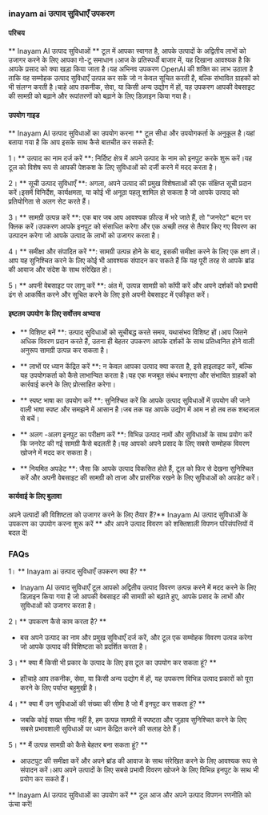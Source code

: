 ### inayam ai उत्पाद सुविधाएँ उपकरण

#### परिचय
** Inayam AI उत्पाद सुविधाओं ** टूल में आपका स्वागत है, आपके उत्पादों के अद्वितीय लाभों को उजागर करने के लिए आपका गो-टू समाधान।आज के प्रतिस्पर्धी बाजार में, यह दिखाना आवश्यक है कि आपके प्रसाद को क्या खड़ा किया जाता है।यह अभिनव उपकरण OpenAI की शक्ति का लाभ उठाता है ताकि वह सम्मोहक उत्पाद सुविधाएँ उत्पन्न कर सकें जो न केवल सूचित करती है, बल्कि संभावित ग्राहकों को भी संलग्न करती है।चाहे आप तकनीक, सेवा, या किसी अन्य उद्योग में हों, यह उपकरण आपकी वेबसाइट की सामग्री को बढ़ाने और रूपांतरणों को बढ़ाने के लिए डिज़ाइन किया गया है।

#### उपयोग गाइड
** Inayam AI उत्पाद सुविधाओं का उपयोग करना ** टूल सीधा और उपयोगकर्ता के अनुकूल है।यहां बताया गया है कि आप इसके साथ कैसे बातचीत कर सकते हैं:

1। ** उत्पाद का नाम दर्ज करें **: निर्दिष्ट क्षेत्र में अपने उत्पाद के नाम को इनपुट करके शुरू करें।यह टूल को विशेष रूप से आपकी पेशकश के लिए सुविधाओं को दर्जी करने में मदद करता है।

2। ** सूची उत्पाद सुविधाएँ **: अगला, अपने उत्पाद की प्रमुख विशेषताओं की एक संक्षिप्त सूची प्रदान करें।इसमें विनिर्देश, कार्यक्षमता, या कोई भी अनूठा पहलू शामिल हो सकता है जो आपके उत्पाद को प्रतियोगिता से अलग सेट करते हैं।

3। ** सामग्री उत्पन्न करें **: एक बार जब आप आवश्यक फ़ील्ड में भरे जाते हैं, तो "जनरेट" बटन पर क्लिक करें।उपकरण आपके इनपुट को संसाधित करेगा और एक अच्छी तरह से तैयार किए गए विवरण का उत्पादन करेगा जो आपके उत्पाद के लाभों को उजागर करता है।

4। ** समीक्षा और संपादित करें **: सामग्री उत्पन्न होने के बाद, इसकी समीक्षा करने के लिए एक क्षण लें।आप यह सुनिश्चित करने के लिए कोई भी आवश्यक संपादन कर सकते हैं कि यह पूरी तरह से आपके ब्रांड की आवाज और संदेश के साथ संरेखित हो।

5। ** अपनी वेबसाइट पर लागू करें **: अंत में, उत्पन्न सामग्री को कॉपी करें और अपने दर्शकों को प्रभावी ढंग से आकर्षित करने और सूचित करने के लिए इसे अपनी वेबसाइट में एकीकृत करें।

#### इष्टतम उपयोग के लिए सर्वोत्तम अभ्यास
- ** विशिष्ट बनें **: उत्पाद सुविधाओं को सूचीबद्ध करते समय, यथासंभव विशिष्ट हों।आप जितने अधिक विवरण प्रदान करते हैं, उतना ही बेहतर उपकरण आपके दर्शकों के साथ प्रतिध्वनित होने वाली अनुरूप सामग्री उत्पन्न कर सकता है।

- ** लाभों पर ध्यान केंद्रित करें **: न केवल आपका उत्पाद क्या करता है, इसे हाइलाइट करें, बल्कि यह उपयोगकर्ता को कैसे लाभान्वित करता है।यह एक मजबूत संबंध बनाएगा और संभावित ग्राहकों को कार्रवाई करने के लिए प्रोत्साहित करेगा।

- ** स्पष्ट भाषा का उपयोग करें **: सुनिश्चित करें कि आपके उत्पाद सुविधाओं में उपयोग की जाने वाली भाषा स्पष्ट और समझने में आसान है।जब तक यह आपके उद्योग में आम न हो तब तक शब्दजाल से बचें।

- ** अलग -अलग इनपुट का परीक्षण करें **: विभिन्न उत्पाद नामों और सुविधाओं के साथ प्रयोग करें कि जनरेट की गई सामग्री कैसे बदलती है।यह आपको अपने प्रसाद के लिए सबसे सम्मोहक विवरण खोजने में मदद कर सकता है।

- ** नियमित अपडेट **: जैसा कि आपके उत्पाद विकसित होते हैं, टूल को फिर से देखना सुनिश्चित करें और अपनी वेबसाइट की सामग्री को ताजा और प्रासंगिक रखने के लिए सुविधाओं को अपडेट करें।

#### कार्यवाई के लिए बुलावा
अपने उत्पादों की विशिष्टता को उजागर करने के लिए तैयार हैं?** Inayam AI उत्पाद सुविधाओं के उपकरण का उपयोग करना शुरू करें ** और अपने उत्पाद विवरण को शक्तिशाली विपणन परिसंपत्तियों में बदल दें!

### FAQs

1। ** Inayam ai उत्पाद सुविधाएँ उपकरण क्या है? **
- Inayam AI उत्पाद सुविधाएँ टूल आपको अद्वितीय उत्पाद विवरण उत्पन्न करने में मदद करने के लिए डिज़ाइन किया गया है जो आपकी वेबसाइट की सामग्री को बढ़ाते हुए, आपके प्रसाद के लाभों और सुविधाओं को उजागर करता है।

2। ** उपकरण कैसे काम करता है? **
- बस अपने उत्पाद का नाम और प्रमुख सुविधाएँ दर्ज करें, और टूल एक सम्मोहक विवरण उत्पन्न करेगा जो आपके उत्पाद की विशिष्टता को प्रदर्शित करता है।

3। ** क्या मैं किसी भी प्रकार के उत्पाद के लिए इस टूल का उपयोग कर सकता हूं? **
- हाँ!चाहे आप तकनीक, सेवा, या किसी अन्य उद्योग में हों, यह उपकरण विभिन्न उत्पाद प्रकारों को पूरा करने के लिए पर्याप्त बहुमुखी है।

4। ** क्या मैं उन सुविधाओं की संख्या की सीमा है जो मैं इनपुट कर सकता हूं? **
- जबकि कोई सख्त सीमा नहीं है, हम उत्पन्न सामग्री में स्पष्टता और जुड़ाव सुनिश्चित करने के लिए सबसे प्रभावशाली सुविधाओं पर ध्यान केंद्रित करने की सलाह देते हैं।

5। ** मैं उत्पन्न सामग्री को कैसे बेहतर बना सकता हूं? **
- आउटपुट की समीक्षा करें और अपने ब्रांड की आवाज के साथ संरेखित करने के लिए आवश्यक रूप से संपादन करें।आप अपने उत्पादों के लिए सबसे प्रभावी विवरण खोजने के लिए विभिन्न इनपुट के साथ भी प्रयोग कर सकते हैं।

** Inayam AI उत्पाद सुविधाओं का उपयोग करें ** टूल आज और अपने उत्पाद विपणन रणनीति को ऊंचा करें!